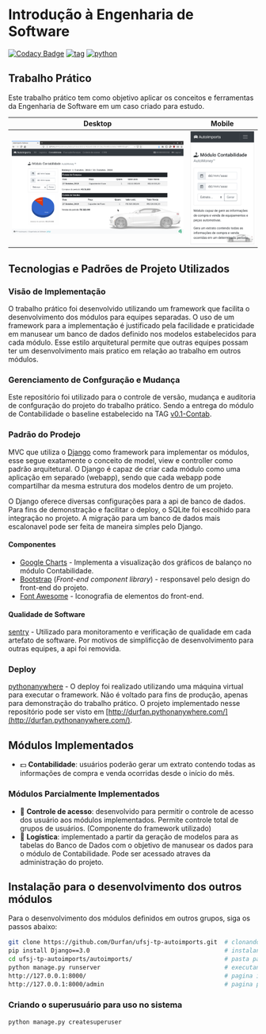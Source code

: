 # Introdução à Engenharia de Software 
[![Codacy Badge](https://api.codacy.com/project/badge/Grade/c67b46dff2ad4a8ca60e5c05ee199735)](https://www.codacy.com/manual/Durfan/ufsj-tp-autoimports?utm_source=github.com&amp;utm_medium=referral&amp;utm_content=Durfan/ufsj-tp-autoimports&amp;utm_campaign=Badge_Grade) [![tag](https://img.shields.io/github/v/tag/durfan/ufsj-tp-autoimports)](https://github.com/Durfan/ufsj-tp-autoimports/tree/v0.1-Contab) [![python](https://img.shields.io/pypi/pyversions/Django)](#)

## Trabalho Prático

Este trabalho prático tem como objetivo aplicar os conceitos e ferramentas da Engenharia de Software em um caso criado para estudo.

| Desktop             |  Mobile |
|:-------------------------:|:-------------------------:|
|![Captura](https://github.com/Durfan/ufsj-tp-autoimports/blob/master/docs/captura.png)|![Captura](https://github.com/Durfan/ufsj-tp-autoimports/blob/master/docs/captura2.png)|

## Tecnologias e Padrões de Projeto Utilizados

### Visão de Implementação

O trabalho prático foi desenvolvido utilizando um framework que facilita o desenvolvimento dos módulos para equipes separadas. O uso de um framework para a implementação é justificado pela facilidade e praticidade em manusear um banco de dados definido nos modelos estabelecidos para cada módulo. Esse estilo arquitetural permite que outras equipes possam ter um desenvolvimento mais pratico em relação ao trabalho em outros módulos.

### Gerenciamento de Confguração e Mudança

Este repositório foi utilizado para o controle de versão, mudança e auditoria de confguração do projeto do trabalho prático. Sendo a entrega do módulo de Contabilidade o baseline estabelecido na TAG [v0.1-Contab](https://github.com/Durfan/ufsj-tp-autoimports/tree/v0.1-Contab).

### Padrão do Prodejo

MVC que utiliza o [Django](https://www.djangoproject.com/) como framework para implementar os módulos, esse segue exatamente o conceito de model, view e controller como padrão arquitetural. O Django é capaz de criar cada módulo como uma aplicação em separado (webapp), sendo que cada webapp pode compartilhar da mesma estrutura dos modelos dentro de um projeto.

O Django oferece diversas configurações para a api de banco de dados. Para fins de demonstração e facilitar o deploy, o SQLite foi escolhido para integração no projeto. A migração para um banco de dados mais escalonavel pode ser feita de maneira simples pelo Django.

#### Componentes

  * [Google Charts](https://developers.google.com/chart) - Implementa a visualização dos gráficos de balanço no módulo Contabilidade.
  * [Bootstrap](https://getbootstrap.com/) (_Front-end component library_) - responsavel pelo design do front-end do projeto.
  * [Font Awesome](https://fontawesome.com/) - Iconografia de elementos do front-end.

#### Qualidade de Software

[sentry](https://sentry.io/) - Utilizado para monitoramento e verificação de qualidade em cada artefato de software. Por motivos de simplificção de desenvolvimento para outras equipes, a api foi removida.

### Deploy

[pythonanywhere](pythonanywhere.com) - O deploy foi realizado utilizando uma máquina virtual para executar o framework. Não é voltado para fins de produção, apenas para demonstração do trabalho prático. O projeto implementado nesse repositório pode ser visto em [http://durfan.pythonanywhere.com/](http://durfan.pythonanywhere.com/).

## Módulos Implementados

  * :dollar: **Contabilidade**: usuários poderão gerar um extrato contendo todas as informações de compra e venda ocorridas desde o início do mês.

### Módulos Parcialmente Implementados

  * :key: **Controle de acesso**: desenvolvido para permitir o controle de acesso dos usuário aos módulos implementados. Permite controle total de grupos de usuários. (Componente do framework utilizado)
  * :arrows_counterclockwise: **Logística**: implementado a partir da geração de modelos para as tabelas do Banco de Dados com o objetivo de manusear os dados para o módulo de Contabilidade. Pode ser acessado atraves da administração do projeto.

## Instalação para o desenvolvimento dos outros módulos

Para o desenvolvimento dos módulos definidos em outros grupos, siga os passos abaixo:

``` bash
git clone https://github.com/Durfan/ufsj-tp-autoimports.git  # clonando o repositorio
pip install Django==3.0                                      # instalando o Django
cd ufsj-tp-autoimports/autoimports/                          # pasta para desenvolvimento
python manage.py runserver                                   # executando o servidor web do projeto
http://127.0.0.1:8000/                                       # pagina inicial do projeto
http://127.0.0.1:8000/admin                                  # pagina para administração do BD (SQLite)
```

### Criando o superusuário para uso no sistema

``` bash
python manage.py createsuperuser
```
